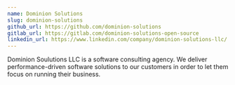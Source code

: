 ```yaml
---
name: Dominion Solutions
slug: dominion-solutions
github_url: https://github.com/dominion-solutions
gitlab_url: https://gitlab.com/dominion-solutions-open-source
linkedin_url: https://www.linkedin.com/company/dominion-solutions-llc/
---
```

Dominion Soulutions LLC is a software consulting agency.  We deliver performance-driven software solutions to our customers in order to let them focus on running their business.
